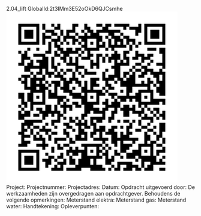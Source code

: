 2.04_lift
GlobalId:2t3IMm3E52oOkD6QJCsmhe
![picture](https://github.com/C-Claus/Data-Files/blob/master/QR_codes/KDV/2.04_lift.png)
Project:
Projectnummer:
Projectadres:
Datum:
Opdracht uitgevoerd door:
De werkzaamheden zijn overgedragen aan opdrachtgever. Behoudens de volgende opmerkingen:
Meterstand elektra:
Meterstand gas:
Meterstand water:
Handtekening:
Opleverpunten:
